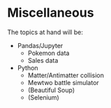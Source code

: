 # Miscellaneous
The topics at hand will be:
- Pandas/Jupyter
  - Pokemon data
  - Sales data
- Python
  - Matter/Antimatter collision
  - Mewtwo battle simulator
  - (Beautiful Soup)
  - (Selenium)
